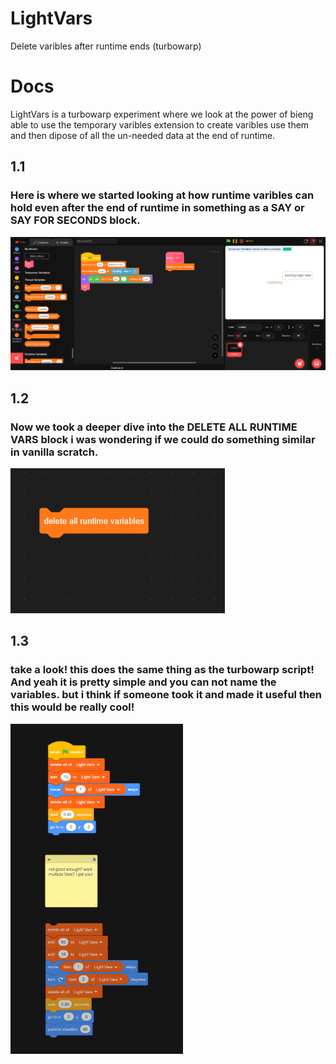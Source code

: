 # LightVars
Delete varibles after runtime ends (turbowarp)
# Docs
LightVars is a turbowarp experiment where we look at the power of bieng able to use the temporary varibles extension to create varibles use them and then dipose of all the un-needed data at the end of runtime.
## 1.1
### Here is where we started looking at how runtime varibles can hold even after the end of runtime in something as a SAY or SAY FOR SECONDS block.
![pic1](https://github.com/Alter-Net-codes/LightVars/blob/main/images/pic1.png)
## 1.2
### Now we took a deeper dive into the DELETE ALL RUNTIME VARS block i was wondering if we could do something similar in vanilla scratch.
![pic2](https://github.com/Alter-Net-codes/LightVars/blob/main/images/pic2.png)
## 1.3
### take a look! this does the same thing as the turbowarp script! And yeah it is pretty simple and you can not name the variables. but i think if someone took it and made it useful then this would be really cool!
![pic3](https://github.com/Alter-Net-codes/LightVars/blob/main/images/pic3.png)

